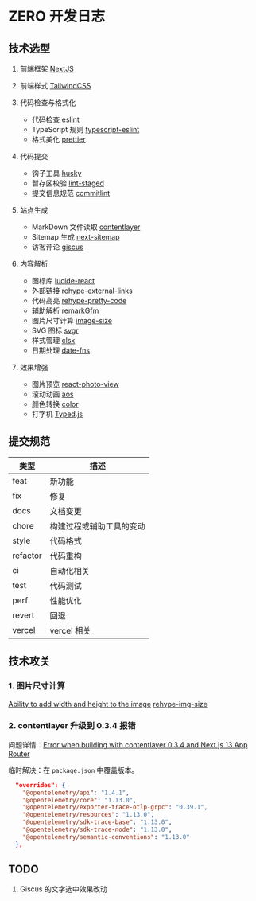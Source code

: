 # ZERO 开发日志

## 技术选型

1. 前端框架 [NextJS](https://nextjs.org/)
2. 前端样式 [TailwindCSS](https://tailwindcss.com/)
3. 代码检查与格式化

   - 代码检查 [eslint](https://eslint.org/)
   - TypeScript 规则 [typescript-eslint](https://typescript-eslint.io/linting/typed-linting/)
   - 格式美化 [prettier](https://prettier.io/)

4. 代码提交

   - 钩子工具 [husky](https://typicode.github.io/husky/)
   - 暂存区校验 [lint-staged](https://github.com/okonet/lint-staged/)
   - 提交信息规范 [commitlint](https://commitlint.js.org/)

5. 站点生成

   - MarkDown 文件读取 [contentlayer](https://www.contentlayer.dev/)
   - Sitemap 生成 [next-sitemap](https://github.com/iamvishnusankar/next-sitemap/)
   - 访客评论 [giscus](https://giscus.app/zh-CN)

6. 内容解析

   - 图标库 [lucide-react](https://lucide.dev/guide/packages/lucide-react)
   - 外部链接 [rehype-external-links](https://github.com/rehypejs/rehype-external-links)
   - 代码高亮 [rehype-pretty-code](https://rehype-pretty-code.netlify.app/)
   - 辅助解析 [remarkGfm](https://github.com/remarkjs/remark-gfm)
   - 图片尺寸计算 [image-size](https://github.com/image-size/image-size)
   - SVG 图标 [svgr](https://github.com/gregberge/svgr)
   - 样式管理 [clsx](https://github.com/lukeed/clsx)
   - 日期处理 [date-fns](https://github.com/date-fns/date-fns)

7. 效果增强

   - 图片预览 [react-photo-view](https://github.com/MinJieLiu/react-photo-view)
   - 滚动动画 [aos](https://github.com/michalsnik/aos)
   - 颜色转换 [color](https://github.com/Qix-/color)
   - 打字机 [Typed.js](https://github.com/mattboldt/typed.js)

## 提交规范

| 类型     | 描述                     |
| -------- | ------------------------ |
| feat     | 新功能                   |
| fix      | 修复                     |
| docs     | 文档变更                 |
| chore    | 构建过程或辅助工具的变动 |
| style    | 代码格式                 |
| refactor | 代码重构                 |
| ci       | 自动化相关               |
| test     | 代码测试                 |
| perf     | 性能优化                 |
| revert   | 回退                     |
| vercel   | vercel 相关              |

## 技术攻关

### 1. 图片尺寸计算

[Ability to add width and height to the image](https://github.com/remcohaszing/remark-mdx-images/issues/3)
[rehype-img-size](https://github.com/ksoichiro/rehype-img-size/blob/master/index.js)

### 2. contentlayer 升级到 0.3.4 报错

问题详情：[Error when building with contentlayer 0.3.4 and Next.js 13 App Router](https://github.com/contentlayerdev/contentlayer/issues/506)

临时解决：在 `package.json` 中覆盖版本。

```json
  "overrides": {
    "@opentelemetry/api": "1.4.1",
    "@opentelemetry/core": "1.13.0",
    "@opentelemetry/exporter-trace-otlp-grpc": "0.39.1",
    "@opentelemetry/resources": "1.13.0",
    "@opentelemetry/sdk-trace-base": "1.13.0",
    "@opentelemetry/sdk-trace-node": "1.13.0",
    "@opentelemetry/semantic-conventions": "1.13.0"
  },
```

## TODO

1. Giscus 的文字选中效果改动
